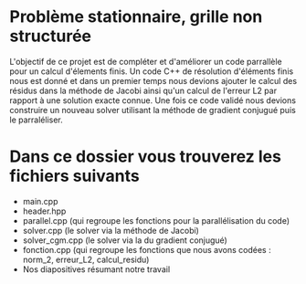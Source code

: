 # Problème stationnaire, grille non structurée

L'objectif de ce projet est de compléter et d'améliorer un code parrallèle pour un calcul d'élements finis. Un code C++ de résolution d'éléments finis nous est donné et dans un premier temps nous devions ajouter le calcul des résidus dans la méthode de Jacobi ainsi qu'un calcul de l'erreur L2 par rapport à une solution exacte connue. Une fois ce code validé nous devions construire un nouveau solver utilisant la méthode de gradient conjugué puis le parraléliser.

# Dans ce dossier vous trouverez les fichiers suivants

- main.cpp
- header.hpp
- parallel.cpp (qui regroupe les fonctions pour la parallélisation du code)
- solver.cpp (le solver via la méthode de Jacobi)
- solver_cgm.cpp (le solver via la du gradient conjugué)
- fonction.cpp (qui regroupe les fonctions que nous avons codées : norm_2, erreur_L2, calcul_residu)
- Nos diapositives résumant notre travail
